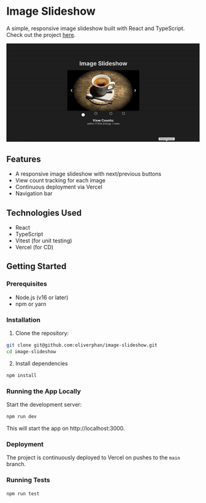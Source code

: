 # Image Slideshow
A simple, responsive image slideshow built with React and TypeScript. Check out the project [here](https://image-slideshow.vercel.app/).

![preview](public/assets/slideshow_v2.gif)

## Features

- A responsive image slideshow with next/previous buttons
- View count tracking for each image
- Continuous deployment via Vercel
- Navigation bar

## Technologies Used

- React
- TypeScript
- Vitest (for unit testing)
- Vercel (for CD)

## Getting Started

### Prerequisites

- Node.js (v16 or later)
- npm or yarn

### Installation

1. Clone the repository:
  ```bash
  git clone git@github.com:oliverphan/image-slideshow.git
  cd image-slideshow
  ```

2. Install dependencies
  ```bash
  npm install
  ```

### Running the App Locally
Start the development server:
  ```bash
  npm run dev
  ```

This will start the app on http://localhost:3000.

### Deployment
The project is continuously deployed to Vercel on pushes to the `main` branch.

### Running Tests
  `npm run test`